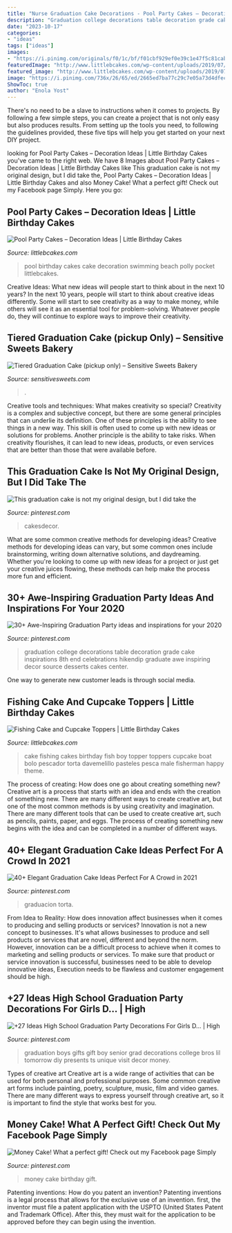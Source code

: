 ```yaml
---
title: "Nurse Graduation Cake Decorations - Pool Party Cakes – Decoration Ideas"
description: "Graduation college decorations table decoration grade cake inspirations 8th end celebrations hikendip graduate awe inspiring decor source desserts cakes center"
date: "2023-10-17"
categories:
- "ideas"
tags: ["ideas"]
images:
- "https://i.pinimg.com/originals/f0/1c/bf/f01cbf929ef0e39c1e47f5c81cab6cb5.jpg"
featuredImage: "http://www.littlebcakes.com/wp-content/uploads/2019/07/Boy-Fishing-Cake-Topper.jpg"
featured_image: "http://www.littlebcakes.com/wp-content/uploads/2019/07/Boy-Fishing-Cake-Topper.jpg"
image: "https://i.pinimg.com/736x/26/65/ed/2665ed7ba77c29c7e05a73d4dfecb65d.jpg"
ShowToc: true
author: "Enola Yost"
---
```



There's no need to be a slave to instructions when it comes to projects. By following a few simple steps, you can create a project that is not only easy but also produces results. From setting up the tools you need, to following the guidelines provided, these five tips will help you get started on your next DIY project.

	

		
looking for Pool Party Cakes – Decoration Ideas | Little Birthday Cakes you've came to the right web. We have 8 Images about Pool Party Cakes – Decoration Ideas | Little Birthday Cakes like This graduation cake is not my original design, but I did take the, Pool Party Cakes – Decoration Ideas | Little Birthday Cakes and also Money Cake! What a perfect gift! Check out my Facebook page Simply. Here you go:
		
    
## Pool Party Cakes – Decoration Ideas | Little Birthday Cakes

<img loading=lazy src="http://www.littlebcakes.com/wp-content/uploads/2014/01/Pool-Party-Birthday-Cake.jpg" onerror="this.onerror=null;this.src='https://tse3.mm.bing.net/th?id=OIP.MXFUzgjqGfc44Y8BML4i3AHaF0&amp;pid=15.1';" alt="Pool Party Cakes – Decoration Ideas | Little Birthday Cakes">

_Source: littlebcakes.com_

>pool birthday cakes cake decoration swimming beach polly pocket littlebcakes. 

	

Creative Ideas: What new ideas will people start to think about in the next 10 years?
In the next 10 years, people will start to think about creative ideas differently. Some will start to see creativity as a way to make money, while others will see it as an essential tool for problem-solving. Whatever people do, they will continue to explore ways to improve their creativity.

    
## Tiered Graduation Cake (pickup Only) – Sensitive Sweets Bakery

<img loading=lazy src="https://cdn.shopify.com/s/files/1/0050/1481/4806/products/GRAD-2-TIER-PLAQUE_61cd4fab-3c26-4b28-be48-66cd03038f3b_1024x1024.jpg?v=1578422650" onerror="this.onerror=null;this.src='https://tse4.mm.bing.net/th?id=OIP.ywt1ObF0y_WEecHZSGKM0AHaHa&amp;pid=15.1';" alt="Tiered Graduation Cake (pickup only) – Sensitive Sweets Bakery">

_Source: sensitivesweets.com_

>. 

	

Creative tools and techniques: What makes creativity so special?
Creativity is a complex and subjective concept, but there are some general principles that can underlie its definition. One of these principles is the ability to see things in a new way. This skill is often used to come up with new ideas or solutions for problems. Another principle is the ability to take risks. When creativity flourishes, it can lead to new ideas, products, or even services that are better than those that were available before.

    
## This Graduation Cake Is Not My Original Design, But I Did Take The

<img loading=lazy src="https://i.pinimg.com/originals/f0/1c/bf/f01cbf929ef0e39c1e47f5c81cab6cb5.jpg" onerror="this.onerror=null;this.src='https://tse3.mm.bing.net/th?id=OIP.y0_sGZ_7jrw3DMEXBLF4jgHaM_&amp;pid=15.1';" alt="This graduation cake is not my original design, but I did take the">

_Source: pinterest.com_

>cakesdecor. 

	

What are some common creative methods for developing ideas?
Creative methods for developing ideas can vary, but some common ones include brainstorming, writing down alternative solutions, and daydreaming. Whether you're looking to come up with new ideas for a project or just get your creative juices flowing, these methods can help make the process more fun and efficient.

    
## 30+ Awe-Inspiring Graduation Party Ideas And Inspirations For Your 2020

<img loading=lazy src="https://i.pinimg.com/736x/f5/eb/f2/f5ebf2de2a02a921bfc808b5042cfbff.jpg" onerror="this.onerror=null;this.src='https://tse2.mm.bing.net/th?id=OIP.YCXTrHhX6ifzD2o-jg5iSQHaNK&amp;pid=15.1';" alt="30+ Awe-Inspiring Graduation Party ideas and inspirations for your 2020">

_Source: pinterest.com_

>graduation college decorations table decoration grade cake inspirations 8th end celebrations hikendip graduate awe inspiring decor source desserts cakes center. 

	

One way to generate new customer leads is through social media.

    
## Fishing Cake And Cupcake Toppers | Little Birthday Cakes

<img loading=lazy src="http://www.littlebcakes.com/wp-content/uploads/2019/07/Boy-Fishing-Cake-Topper.jpg" onerror="this.onerror=null;this.src='https://tse1.mm.bing.net/th?id=OIP.S_cf1A5XI3DZW38tFCTLpwHaJ4&amp;pid=15.1';" alt="Fishing Cake and Cupcake Toppers | Little Birthday Cakes">

_Source: littlebcakes.com_

>cake fishing cakes birthday fish boy topper toppers cupcake boat bolo pescador torta davemelillo pasteles pesca male fisherman happy theme. 

	

The process of creating: How does one go about creating something new?
Creative art is a process that starts with an idea and ends with the creation of something new. There are many different ways to create creative art, but one of the most common methods is by using creativity and imagination. There are many different tools that can be used to create creative art, such as pencils, paints, paper, and eggs. The process of creating something new begins with the idea and can be completed in a number of different ways.

    
## 40+ Elegant Graduation Cake Ideas Perfect For A Crowd In 2021

<img loading=lazy src="https://i.pinimg.com/736x/39/56/ec/3956ec69035aec601e9ef2a17cec80da.jpg" onerror="this.onerror=null;this.src='https://tse4.mm.bing.net/th?id=OIP.jFaxGWYPO1oVNq7NJUvO4AHaKo&amp;pid=15.1';" alt="40+ Elegant Graduation Cake Ideas Perfect For A Crowd in 2021">

_Source: pinterest.com_

>graduacion torta. 

	

From Idea to Reality: How does innovation affect businesses when it comes to producing and selling products or services?
Innovation is not a new concept to businesses. It's what allows businesses to produce and sell products or services that are novel, different and beyond the norm. However, innovation can be a difficult process to achieve when it comes to marketing and selling products or services. To make sure that product or service innovation is successful, businesses need to be able to develop innovative ideas, Execution needs to be flawless and customer engagement should be high.

    
## +27 Ideas High School Graduation Party Decorations For Girls D… | High

<img loading=lazy src="https://i.pinimg.com/736x/95/e1/42/95e14252c30c7cf5f82d8969d13378a7.jpg" onerror="this.onerror=null;this.src='https://tse4.mm.bing.net/th?id=OIP.QQn2BGsqii6x_ebgun-L8gHaNJ&amp;pid=15.1';" alt="+27 Ideas High School Graduation Party Decorations For Girls D… | High">

_Source: pinterest.com_

>graduation boys gifts gift boy senior grad decorations college bros lil tomorrow diy presents ts unique visit decor money. 

	

Types of creative art
Creative art is a wide range of activities that can be used for both personal and professional purposes. Some common creative art forms include painting, poetry, sculpture, music, film and video games. There are many different ways to express yourself through creative art, so it is important to find the style that works best for you.

    
## Money Cake! What A Perfect Gift! Check Out My Facebook Page Simply

<img loading=lazy src="https://i.pinimg.com/736x/26/65/ed/2665ed7ba77c29c7e05a73d4dfecb65d.jpg" onerror="this.onerror=null;this.src='https://tse1.mm.bing.net/th?id=OIP.45tjFBTUcFrBjJ5BpZQKfgHaNK&amp;pid=15.1';" alt="Money Cake! What a perfect gift! Check out my Facebook page Simply">

_Source: pinterest.com_

>money cake birthday gift. 

	

Patenting inventions: How do you patent an invention?
Patenting inventions is a legal process that allows for the exclusive use of an invention. first, the inventor must file a patent application with the USPTO (United States Patent and Trademark Office). After this, they must wait for the application to be approved before they can begin using the invention.

